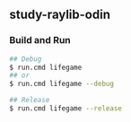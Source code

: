 ## study-raylib-odin

### Build and Run
```sh
## Debug
$ run.cmd lifegame
## or
$ run.cmd lifegame --debug

## Release
$ run.cmd lifegame --release
```
